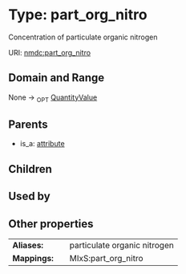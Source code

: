 
# Type: part_org_nitro


Concentration of particulate organic nitrogen

URI: [nmdc:part_org_nitro](https://microbiomedata/meta/part_org_nitro)


## Domain and Range

None ->  <sub>OPT</sub> [QuantityValue](QuantityValue.md)

## Parents

 *  is_a: [attribute](attribute.md)

## Children


## Used by


## Other properties

|  |  |  |
| --- | --- | --- |
| **Aliases:** | | particulate organic nitrogen |
| **Mappings:** | | MIxS:part_org_nitro |

